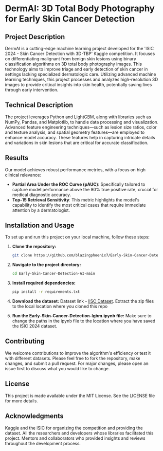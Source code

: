 # DermAI: 3D Total Body Photography for Early Skin Cancer Detection

## Project Description
DermAI is a cutting-edge machine learning project developed for the 'ISIC 2024 - Skin Cancer Detection with 3D-TBP' Kaggle competition. It focuses on differentiating malignant from benign skin lesions using binary classification algorithms on 3D total body photography images. This technology aims to improve triage and early detection of skin cancer in settings lacking specialized dermatologic care. Utilizing advanced machine learning techniques, this project processes and analyzes high-resolution 3D images to provide critical insights into skin health, potentially saving lives through early intervention.

## Technical Description
The project leverages Python and LightGBM, along with libraries such as NumPy, Pandas, and Matplotlib, to handle data processing and visualization. Advanced feature engineering techniques—such as lesion size ratios, color and texture analysis, and spatial geometry features—are employed to enhance model accuracy. These features help in capturing intricate details and variations in skin lesions that are critical for accurate classification.

## Results
Our model achieves robust performance metrics, with a focus on high clinical relevance:
- **Partial Area Under the ROC Curve (pAUC)**: Specifically tailored to capture model performance above the 80% true positive rate, crucial for medical diagnostic accuracy.
- **Top-15 Retrieval Sensitivity**: This metric highlights the model's capability to identify the most critical cases that require immediate attention by a dermatologist.

## Installation and Usage
To set up and run this project on your local machine, follow these steps:

1. **Clone the repository:**
   ```bash
   git clone https://github.com/blazingphoenix7/Early-Skin-Cancer-Detection-AI.git
   ```

2. **Navigate to the project directory:**
   ```bash
   cd Early-Skin-Cancer-Detection-AI-main
   ```

3. **Install required dependencies:**
   ```bash
   pip install -r requirements.txt
   ```
4. **Download the dataset:**
   Dataset link - [IISC Dataset](https://www.kaggle.com/competitions/isic-2024-challenge/data). 
   Extract the zip files to the local location where you cloned this repo

5. **Run the Early-Skin-Cancer-Detection-lgbm.ipynb file:**
   Make sure to change the paths in the ipynb file to the location where you have saved the ISIC 2024 dataset.

## Contributing
We welcome contributions to improve the algorithm's efficiency or test it with different datasets. Please feel free to fork the repository, make changes, and submit a pull request. For major changes, please open an issue first to discuss what you would like to change.

## License
This project is made available under the MIT License. See the LICENSE file for more details.

## Acknowledgments
Kaggle and the ISIC for organizing the competition and providing the dataset.
All the researchers and developers whose libraries facilitated this project.
Mentors and collaborators who provided insights and reviews throughout the development process.
